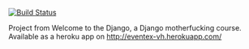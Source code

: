 [![Build Status](https://travis-ci.org/nicolasteodosio/wttd-1.svg?branch=master)](https://travis-ci.org/nicolasteodosio/wttd-1)


Project from Welcome to the Django, a Django motherfucking course.
Available as a heroku app on http://eventex-vh.herokuapp.com/
